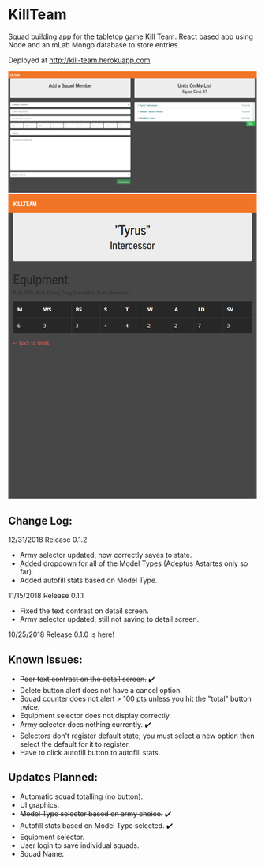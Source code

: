# KillTeam
Squad building app for the tabletop game Kill Team. React based app using Node and an mLab Mongo database to store entries. 

Deployed at http://kill-team.herokuapp.com

![Main Screen](./client/public/killteam1.png)
![Detail View](./client/public/killteam2.png)

## Change Log:
12/31/2018
Release 0.1.2
* Army selector updated, now correctly saves to state.
* Added dropdown for all of the Model Types (Adeptus Astartes only so far).
* Added autofill stats based on Model Type.

11/15/2018
Release 0.1.1
* Fixed the text contrast on detail screen.
* Army selector updated, still not saving to detail screen.

10/25/2018
Release 0.1.0 is here!

## Known Issues:

* <s>Poor text contrast on the detail screen.</s> ✔️
* Delete button alert does not have a cancel option.
* Squad counter does not alert > 100 pts unless you hit the "total" button twice.
* Equipment selector does not display correctly.
* <s>Army selector does nothing currently.</s> ✔️
* Selectors don't register default state; you must select a new option then select the default for it to register.
* Have to click autofill button to autofill stats.

## Updates Planned:

* Automatic squad totalling (no button).
* UI graphics.
* <s>Model Type selector based on army choice.</s> ✔️
* <s>Autofill stats based on Model Type selected.</s> ✔️
* Equipment selector.
* User login to save individual squads.
* Squad Name.
